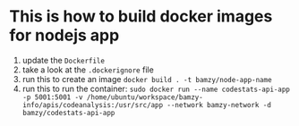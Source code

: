 # This is how to build docker images for nodejs app
1. update the `Dockerfile`
2. take a look at the `.dockerignore` file
3. run this to create an image `docker build . -t bamzy/node-app-name`
4. run this to run the container: `sudo docker run --name codestats-api-app -p 5001:5001 -v /home/ubuntu/workspace/bamzy-info/apis/codeanalysis:/usr/src/app --network bamzy-network -d bamzy/codestats-api-app`